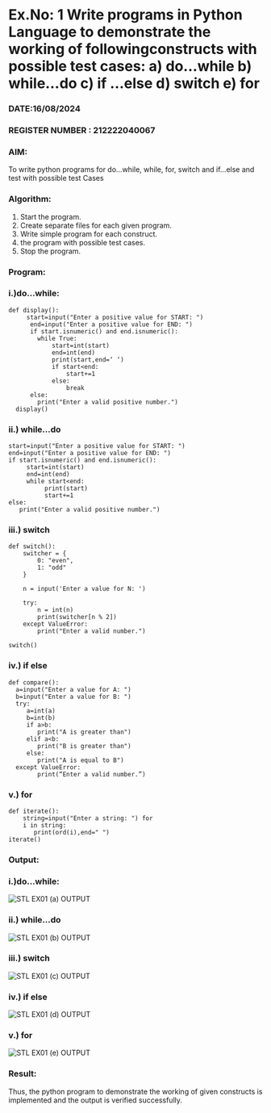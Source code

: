 # Ex.No: 1 Write programs in Python Language to demonstrate the working of followingconstructs with possible test cases: a) do…while b) while…do c) if …else d) switch e) for 

### DATE:16/08/2024                                                                  
### REGISTER NUMBER : 212222040067

### AIM:  
To write python programs for do…while, while, for, switch and if…else and test with possible test 
Cases 

### Algorithm:
1. Start the program.
2. Create separate files for each given program.
3. Write simple program for each construct.
4.  the program with possible test cases.
5. Stop the program.
### Program:

### i.)do…while: 

```
def display():
     start=input("Enter a positive value for START: ")
      end=input("Enter a positive value for END: ")
      if start.isnumeric() and end.isnumeric():
        while True:
            start=int(start)
            end=int(end)
            print(start,end=‘ ‘)
            if start<end:
                start+=1
            else:
                break
      else:
        print("Enter a valid positive number.") 
  display() 
```

### ii.) while…do 

```
start=input("Enter a positive value for START: ") 
end=input("Enter a positive value for END: ")
if start.isnumeric() and end.isnumeric():
     start=int(start)
     end=int(end)
     while start<end:
          print(start)
          start+=1
else:
   print("Enter a valid positive number.")

```

### iii.) switch 

```
def switch(): 
    switcher = { 
        0: "even", 
        1: "odd" 
    }
    
    n = input('Enter a value for N: ')
    
    try: 
        n = int(n) 
        print(switcher[n % 2]) 
    except ValueError: 
        print("Enter a valid number.") 

switch()

```

### iv.) if else

```
def compare():
  a=input("Enter a value for A: ")
  b=input("Enter a value for B: ")
  try:
     a=int(a)
     b=int(b)
     if a>b:
        print("A is greater than")
     elif a<b:
        print("B is greater than")
     else:
        print("A is equal to B")
  except ValueError:
        print(“Enter a valid number.”) 

```

### v.) for

```
def iterate():
    string=input("Enter a string: ") for
    i in string:
       print(ord(i),end=" ")
iterate() 
```














### Output:

### i.)do…while: 

![STL EX01 (a) OUTPUT](https://github.com/user-attachments/assets/9a8f4b9c-d372-484a-b0f2-6ced35765083)

### ii.) while…do 

![STL EX01 (b) OUTPUT](https://github.com/user-attachments/assets/99e1f3bb-7990-460e-9d4b-4937f01392ed)

### iii.) switch 

![STL EX01 (c) OUTPUT](https://github.com/user-attachments/assets/a2a1ee35-6c9e-400c-9fcd-d87b5456d592)

### iv.) if else

![STL EX01 (d) OUTPUT](https://github.com/user-attachments/assets/d98ce0d1-55ca-4615-9111-d2f97f821bb0)

### v.) for 

![STL EX01 (e) OUTPUT](https://github.com/user-attachments/assets/7c5170fb-e5f1-44b3-81c8-a48ae8bb8576)

### Result:
Thus, the python program to demonstrate the working of given constructs is implemented and the output is verified successfully.


